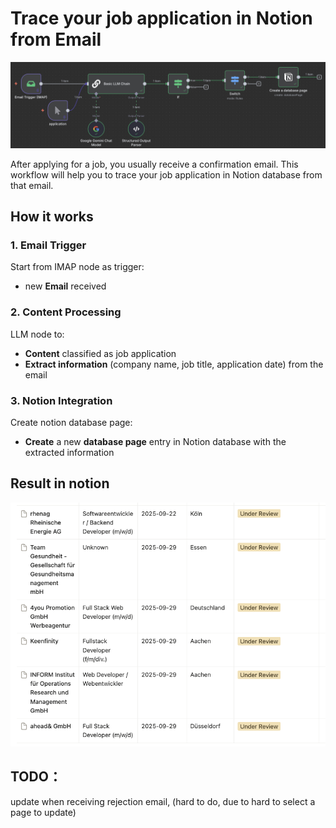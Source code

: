 # Trace your job application in Notion from Email

![workflow](trace-application.png)

After applying for a job, you usually receive a confirmation email. This workflow will help you to trace your job application in Notion database from that email.

## How it works

### 1. Email Trigger
Start from IMAP node as trigger:
- new **Email** received

### 2. Content Processing
LLM node to:
- **Content** classified as job application 
- **Extract information** (company name, job title, application date) from the email

### 3. Notion Integration
Create notion database page:
- **Create** a new **database page** entry in Notion database with the extracted information

## Result in notion
![alt text](asset/result.png)

## TODO：
update when receiving rejection email, (hard to do, due to hard to select a page to update)